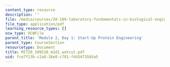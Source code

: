 ```yaml
---
content_type: resource
description: ''
file: /media/courses/20-109-laboratory-fundamentals-in-biological-engineering-spring-2010/fce7f13bc2a816e0c781fd434735b5a5_MIT20_109S10_m2d1_watcut.pdf
file_type: application/pdf
learning_resource_types: []
ocw_type: OCWFile
parent_title: 'Module 2, Day 1: Start-Up Protein Engineering'
parent_type: CourseSection
resourcetype: Document
title: MIT20_109S10_m2d1_watcut.pdf
uid: fce7f13b-c2a8-16e0-c781-fd434735b5a5
---
```

